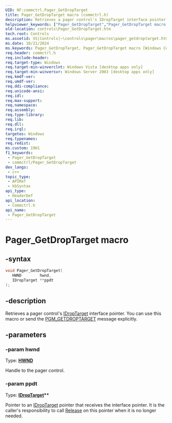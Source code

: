 ```yaml
---
UID: NF:commctrl.Pager_GetDropTarget
title: Pager_GetDropTarget macro (commctrl.h)
description: Retrieves a pager control's IDropTarget interface pointer. You can use this macro or send the PGM_GETDROPTARGET message explicitly.
helpviewer_keywords: ["Pager_GetDropTarget","Pager_GetDropTarget macro [Windows Controls]","_win32_Pager_GetDropTarget","_win32_Pager_GetDropTarget_cpp","commctrl/Pager_GetDropTarget","controls.Pager_GetDropTarget","controls._win32_Pager_GetDropTarget"]
old-location: controls\Pager_GetDropTarget.htm
tech.root: Controls
ms.assetid: VS|Controls|~\controls\pager\macros\pager_getdroptarget.htm
ms.date: 10/21/2024
ms.keywords: Pager_GetDropTarget, Pager_GetDropTarget macro [Windows Controls], _win32_Pager_GetDropTarget, _win32_Pager_GetDropTarget_cpp, commctrl/Pager_GetDropTarget, controls.Pager_GetDropTarget, controls._win32_Pager_GetDropTarget
req.header: commctrl.h
req.include-header: 
req.target-type: Windows
req.target-min-winverclnt: Windows Vista [desktop apps only]
req.target-min-winversvr: Windows Server 2003 [desktop apps only]
req.kmdf-ver: 
req.umdf-ver: 
req.ddi-compliance: 
req.unicode-ansi: 
req.idl: 
req.max-support: 
req.namespace: 
req.assembly: 
req.type-library: 
req.lib: 
req.dll: 
req.irql: 
targetos: Windows
req.typenames: 
req.redist: 
ms.custom: 19H1
f1_keywords:
 - Pager_GetDropTarget
 - commctrl/Pager_GetDropTarget
dev_langs:
 - c++
topic_type:
 - APIRef
 - kbSyntax
api_type:
 - HeaderDef
api_location:
 - Commctrl.h
api_name:
 - Pager_GetDropTarget
---
```


# Pager_GetDropTarget macro

## -syntax

```cpp
void Pager_GetDropTarget(
   HWND        hwnd,
   IDropTarget **ppdt
);
```


## -description

Retrieves a pager control's <a href="/windows/desktop/api/oleidl/nn-oleidl-idroptarget">IDropTarget</a> interface pointer. You can use this macro or send the <a href="/windows/desktop/Controls/pgm-getdroptarget">PGM_GETDROPTARGET</a> message explicitly.

## -parameters

### -param hwnd

Type: <b><a href="/windows/desktop/WinProg/windows-data-types">HWND</a></b>

Handle to the pager control.

### -param ppdt

Type: <b><a href="/windows/desktop/api/oleidl/nn-oleidl-idroptarget">IDropTarget</a>**</b>

Pointer to an <a href="/windows/desktop/api/oleidl/nn-oleidl-idroptarget">IDropTarget</a> pointer that receives the interface pointer. It is the caller's responsibility to call 
					<a href="/windows/desktop/api/unknwn/nf-unknwn-iunknown-release">Release</a> on this pointer when it is no longer needed.
